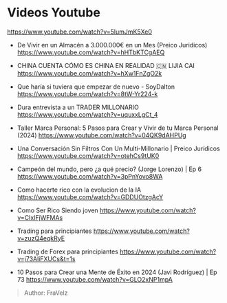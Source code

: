 # Videos Youtube

https://www.youtube.com/watch?v=5lumJmK5Xe0

* De Vivir en un Almacén a 3.000.000€ en un Mes (Preico Juridicos)
https://www.youtube.com/watch?v=hHTbKTCgAEQ

* CHINA CUENTA CÓMO ES CHINA EN REALIDAD 🇨🇳 LIJIA CAI
https://www.youtube.com/watch?v=hXw1FnZgO2k

* Que haría si tuviera que empezar de nuevo - SoyDalton
https://www.youtube.com/watch?v=8tW-Yr224-k

* Dura entrevista a un TRADER MILLONARIO
https://www.youtube.com/watch?v=uquxxLgCt_4

* Taller Marca Personal: 5 Pasos para Crear y Vivir de tu Marca Personal (2024)
https://www.youtube.com/watch?v=04QK9dAHPUg

* Una Conversación Sin Filtros Con Un Multi-Millonario | Preico Jurídicos
https://www.youtube.com/watch?v=otehCs9tUK0

* Campeón del mundo, pero ¿a qué precio? (Jorge Lorenzo) | Ep 6 
https://www.youtube.com/watch?v=3pPnYovo8WA

* Como hacerte rico con la evolucion de la IA
https://www.youtube.com/watch?v=GDDUOtzgAcY
 
* Como Ser Rico Siendo joven
https://www.youtube.com/watch?v=CIxlFjWFMAs
 
* Trading para principiantes
https://www.youtube.com/watch?v=zuzQ4eqkRyE

* Trading de Forex para principiantes
https://www.youtube.com/watch?v=j73AliFXUCs&t=1s

* 10 Pasos para Crear una Mente de Éxito en 2024 (Javi Rodríguez) | Ep 73
https://www.youtube.com/watch?v=GLO2xNP1mpA

> Author: FraVelz

